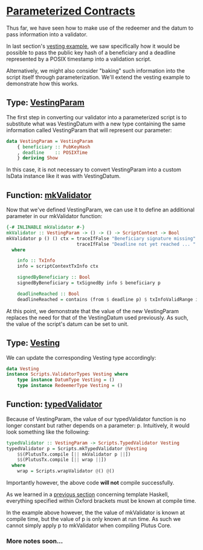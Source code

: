# [Parameterized Contracts](https://youtu.be/6_rfCCY9_gY?t=3114)

Thus far, we have seen how to make use of the redeemer and the datum to pass information into a validator.

In last section's [vesting example](./3_A-Vesting-Example.md), we saw specifically how it would be possible to pass the public key hash of a beneficiary and a deadline represented by a POSIX timestamp into a validation script.

Alternatively, we might also consider "baking" such information into the script itself through parameterization. We'll extend the vesting example to demonstrate how this works.

## Type: [VestingParam](https://youtu.be/6_rfCCY9_gY?t=3206)

The first step in converting our validator into a parameterized script is to substitute what was VestingDatum with a new type containing the same information called VestingParam that will represent our parameter:

```haskell
data VestingParam = VestingParam
    { beneficiary :: PubKeyHash
    , deadline    :: POSIXTime
    } deriving Show
```

In this case, it is not necessary to convert VestingParam into a custom IsData instance like it was with VestingDatum.

## Function: [mkValidator](https://youtu.be/6_rfCCY9_gY?t=3220)

Now that we've defined VestingParam, we can use it to define an additional parameter in our mkValidator function:

```haskell
{-# INLINABLE mkValidator #-}
mkValidator :: VestingParam -> () -> () -> ScriptContext -> Bool
mkValidator p () () ctx = traceIfFalse "Beneficiary signature missing" signedByBeneficiary &&
                          traceIfFalse "Deadline not yet reached ... " deadlineReached
  where

    info :: TxInfo
    info = scriptContextTxInfo ctx

    signedByBeneficiary :: Bool
    signedByBeneficiary = txSignedBy info $ beneficiary p

    deadlineReached :: Bool
    deadlineReached = contains (from $ deadline p) $ txInfoValidRange info
```

At this point, we demonstrate that the value of the new VestingParam replaces the need for that of the VestingDatum used previously. As such, the value of the script's datum can be set to unit.

## Type: [Vesting](https://youtu.be/6_rfCCY9_gY?t=3286)

We can update the corresponding Vesting type accordingly:

```haskell
data Vesting
instance Scripts.ValidatorTypes Vesting where
    type instance DatumType Vesting = ()
    type instance RedeemerType Vesting = ()
```

## Function: [typedValidator](https://youtu.be/6_rfCCY9_gY?t=3294)

Because of VestingParam, the value of our typedValidator function is no longer constant but rather depends on a parameter: p. Intuitively, it would look something like the following:

```haskell
typedValidator :: VestingParam -> Scripts.TypedValidator Vesting
typedValidator p = Scripts.mkTypedValidator @Vesting
    $$(PlutusTx.compile [|| mkValidator p ||])
    $$(PlutusTx.compile [|| wrap ||])
  where
    wrap = Scripts.wrapValidator @() @()
```

Importantly however, the above code **will not** compile successfully.

As we learned in a [previous section](../lecture02/1_Low-Level-Untyped-On-Chain-Validation-Scripts.md#pragma-inlinable) concerning template Haskell, everything specified within Oxford brackets must be known at compile time.

In the example above however, the the value of mkValidator is known at compile time, but the value of p is only known at run time. As such we cannot simply apply p to mkValidator when compiling Plutus Core.

### More notes soon...

